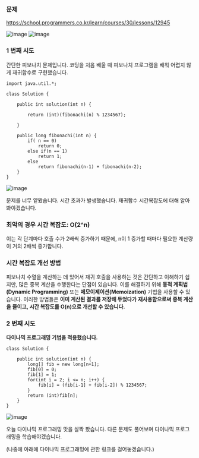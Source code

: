 ### **문제**         

https://school.programmers.co.kr/learn/courses/30/lessons/12945

![image](https://github.com/sunwon12/Today-I-Learn/assets/92251131/f8761f50-fae6-48e1-b7dc-c41fca5322d6)
![image](https://github.com/sunwon12/Today-I-Learn/assets/92251131/9f641172-c944-43aa-ab60-e52957392934)

### **1 번째 시도**   

간단한 피보나치 문제입니다. 코딩을 처음 배울 때 피보나치 프로그램을 배워 어렵지 않게 재귀함수로 구현했습니다.

```
import java.util.*;

class Solution {
    
    public int solution(int n) {
        
        return (int)(fibonachi(n) % 1234567);
        
    }
    
    public long fibonachi(int n) {
        if( n == 0)
            return 0;
        else if(n == 1)
            return 1;
        else
            return fibonachi(n-1) + fibonachi(n-2); 
    }
}
```

![image](https://github.com/sunwon12/Today-I-Learn/assets/92251131/0a37e130-9071-4b96-95e3-2d2830d0c0ee)

문제를 너무 얕봤습니다. 시간 초과가 발생했습니다. 재귀함수 시간복잡도에 대해 알아봐야겠습니다. 

### **최악의 경우 시간 복잡도**: O(2^n)

이는 각 단계마다 호출 수가 2배씩 증가하기 때문에, n이 1 증가할 때마다 필요한 계산량이 거의 2배씩 증가합니다.

### **시간 복잡도 개선 방법**

피보나치 수열을 계산하는 데 있어서 재귀 호출을 사용하는 것은 간단하고 이해하기 쉽지만, 많은 중복 계산을 수행한다는 단점이 있습니다. 이를 해결하기 위해 **동적 계획법(Dynamic Programming)** 또는 **메모이제이션(Memoization)** 기법을 사용할 수 있습니다. 이러한 방법들은 **이미 계산된 결과를 저장해 두었다가 재사용함으로써 중복 계산을 줄이고, 시간 복잡도를 O(n)으로 개선할 수 있습니다.**

### **2 번째 시도**  

**다이나믹 프로그래밍 기법을 적용했습니다.**

```
class Solution {

    public int solution(int n) {
        long[] fib = new long[n+1];
        fib[0] = 0;
        fib[1] = 1;
        for(int i = 2; i <= n; i++) {
            fib[i] = (fib[i-1] + fib[i-2]) % 1234567;
        }
        return (int)fib[n];
    }
}
```

![image](https://github.com/sunwon12/Today-I-Learn/assets/92251131/ac48d78b-49dd-4217-b04c-4883872d913f)

오늘 다이나믹 프로그래밍 맛을 살짝 봤습니다. 다른 문제도 풀어보며 다이나믹 프로그래밍을 학습해야겠습니다.

(나중에 아래에 다이나믹 프로그래밍에 관한 링크를 걸어놓겠습니다.)
